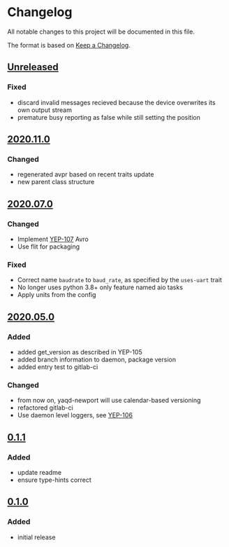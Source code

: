 # Changelog
All notable changes to this project will be documented in this file.

The format is based on [Keep a Changelog](https://keepachangelog.com/).

## [Unreleased]

### Fixed
- discard invalid messages recieved because the device overwrites its own output stream
- premature busy reporting as false while still setting the position

## [2020.11.0]

### Changed
- regenerated avpr based on recent traits update
- new parent class structure

## [2020.07.0]

### Changed
- Implement [YEP-107](https://yeps.yaq.fyi/107) Avro
- Use flit for packaging

### Fixed
- Correct name `baudrate` to `baud_rate`, as specified by the `uses-uart` trait
- No longer uses python 3.8+ only feature named aio tasks
- Apply units from the config

## [2020.05.0]

### Added
- added get_version as described in YEP-105
- added branch information to daemon, package version
- added entry test to gitlab-ci

### Changed
- from now on, yaqd-newport will use calendar-based versioning
- refactored gitlab-ci
- Use daemon level loggers, see [YEP-106](https://yeps.yaq.fyi/106)

## [0.1.1]

### Added
- update readme
- ensure type-hints correct

## [0.1.0]

### Added
- initial release

[Unreleased]: https://gitlab.com/yaq/yaqd-newport/-/compare/v2020.11.0...master
[2020.11.0]: https://gitlab.com/yaq/yaqd-newport/-/compare/v2020.07.0...2020.11.0
[2020.07.0]: https://gitlab.com/yaq/yaqd-newport/-/compare/v2020.05.0...2020.07.0
[2020.05.0]: https://gitlab.com/yaq/yaqd-newport/-/compare/v0.1.1...v2020.05.0
[0.1.1]: https://gitlab.com/yaq/yaqd-newport/-/compare/v0.1.0...v0.1.1
[0.1.0]: https://gitlab.com/yaq/yaqd-newport/-/tags/v0.1.0
